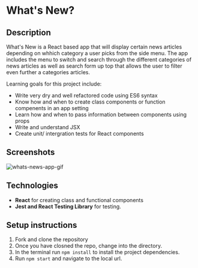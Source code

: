 # What's New?

## Description
What's New is a React based app that will display certain news articles depending on whhich category a user picks from the side menu. The app includes the menu to switch and search through the different categories of news articles as well as search form up top that allows the user to filter even further a categories articles. 

Learning goals for this project include:
* Write very dry and well refactored code using ES6 syntax
* Know how and when to create class components or function compenents in an app setting
* Learn how and when to pass information between components using props
* Write and understand JSX 
* Create unit/ intergration tests for React components

## Screenshots

![whats-news-app-gif](https://media.giphy.com/media/RJOq5bcT5M65uYdNnY/giphy.gif)

## Technologies
* **React** for creating class and functional components
* **Jest and React Testing Library** for testing.

## Setup instructions
1. Fork and clone the repository
2. Once you have closned the repo, change into the directory.
3. In the terminal run `npm install` to install the project dependencies.
4. Run `npm start` and navigate to the local url.
